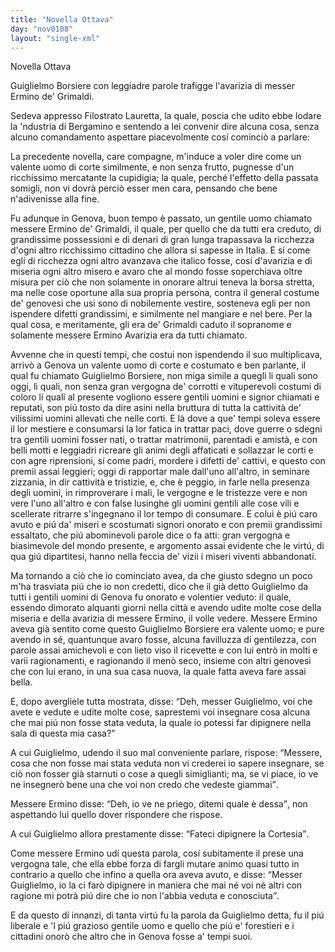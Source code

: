 ```yaml
---
title: "Novella Ottava"
day: "nov0108"
layout: "single-xml"
---
```

<div id="nov0108" type="novella" who="lauretta">
<head>Novella Ottava</head>
<argument>
<p>
<milestone id="p01080001"/>
<name persref="guiglielmoborsiere" type="person">Guiglielmo Borsiere</name> con leggiadre parole trafigge l'avarizia di messer 
            <name persref="erminogrimaldi" type="person">Ermino de' Grimaldi</name>.</p>
</argument>
<div3 type="commentary" who="author">
<p>
<milestone id="p01080002"/>Sedeva appresso 
            <name persref="filostrato" type="person">Filostrato</name>
<name persref="lauretta" type="person">Lauretta</name>, la quale, poscia che udito ebbe lodare la 'ndustria di 
            <name persref="bergamino" type="person">Bergamino</name> e sentendo a lei convenir dire alcuna cosa, senza alcuno comandamento aspettare piacevolmente cosí cominciò a parlare:</p>
</div3>
<div3 type="commentary" who="lauretta">
<p>
<milestone id="p01080003"/>La precedente novella, care compagne, m'induce a voler dire come un valente uomo di corte similmente, e non senza frutto, pugnesse d'un ricchissimo mercatante la cupidigia; la quale, perché l'effetto della passata somigli, non vi dovrà perciò esser men cara, pensando che bene n'adivenisse alla fine.</p>
</div3>
<p>
<milestone id="p01080004"/>Fu adunque in 
          <name placeref="genova" type="place">Genova</name>, buon tempo è passato, un gentile uomo chiamato messere 
          <name persref="erminogrimaldi" type="person">Ermino de' Grimaldi</name>, il quale, per quello che da tutti era creduto, di grandissime possessioni e di denari di gran lunga trapassava la ricchezza d'ogni altro ricchissimo cittadino che allora si sapesse in 
          <name placeref="italia" type="place">Italia</name>. 
          <milestone id="p01080005"/>E sí come egli di ricchezza ogni altro avanzava che italico fosse, cosí d'avarizia e di miseria ogni altro misero e avaro che al mondo fosse soperchiava oltre misura per ciò che non solamente in onorare altrui teneva la borsa stretta, ma nelle cose oportune alla sua propria persona, contra il general costume de' genovesi che usi sono di nobilemente vestire, sosteneva egli per non ispendere difetti grandissimi, e similmente nel mangiare e nel bere. 
          <milestone id="p01080006"/>Per la qual cosa, e meritamente, gli era de' Grimaldi caduto il sopranome e solamente messere 
          <name persref="erminogrimaldi" type="person">Ermino Avarizia</name> era da tutti chiamato.</p>
<p>
<milestone id="p01080007"/>Avvenne che in questi tempi, che costui non ispendendo il suo multiplicava, arrivò a 
          <name placeref="genova" type="place">Genova</name> un valente uomo di corte e costumato e ben parlante, il qual fu chiamato 
          <name persref="guiglielmoborsiere" type="person">Guiglielmo Borsiere</name>, non miga simile a quegli li quali sono oggi, li quali, non senza gran vergogna de' corrotti e vituperevoli costumi di coloro li quali al presente vogliono essere gentili uomini e signor chiamati e reputati, son piú tosto da dire asini nella bruttura di tutta la cattività de' vilissimi uomini allevati che nelle corti. 
          <milestone id="p01080008"/>E là dove a que' tempi soleva essere il lor mestiere e consumarsi la lor fatica in trattar paci, dove guerre o sdegni tra gentili uomini fosser nati, o trattar matrimonii, parentadi e amistà, e con belli motti e leggiadri ricreare gli animi degli affaticati e sollazzar le corti e con agre riprensioni, sí come padri, mordere i difetti de' cattivi, e questo con premii assai leggieri; 
          <milestone id="p01080009"/>oggi di rapportar male dall'uno all'altro, in seminare zizzania, in dir cattività e tristizie, e, che è peggio, in farle nella presenza degli uomini, in rimproverare i mali, le vergogne e le tristezze vere e non vere l'uno all'altro e con false lusinghe gli uomini gentili alle cose vili e scellerate ritrarre s'ingegnano il lor tempo di consumare. 
          <milestone id="p01080010"/>E colui è piú caro avuto e piú da' miseri e scostumati signori onorato e con premii grandissimi essaltato, che piú abominevoli parole dice o fa atti: gran vergogna e biasimevole del mondo presente, e argomento assai evidente che le virtú, di qua giú dipartitesi, hanno nella feccia de' vizii i miseri viventi abbandonati.</p>
<p>
<milestone id="p01080011"/>Ma tornando a ciò che io cominciato avea, da che giusto sdegno un poco m'ha trasviata piú che io non credetti, dico che il già detto 
          <name persref="guiglielmoborsiere" type="person">Guiglielmo</name> da tutti i gentili uomini di 
          <name placeref="genova" type="place">Genova</name> fu onorato e volentier veduto: il quale, essendo dimorato alquanti giorni nella città e avendo udite molte cose della miseria e della avarizia di 
          <name persref="erminogrimaldi" type="person">messere Ermino</name>, il volle vedere. 
          <milestone id="p01080012"/>
<name persref="erminogrimaldi" type="person">Messere Ermino</name> aveva già sentito come questo 
          <name persref="guiglielmoborsiere" type="person">Guiglielmo Borsiere</name> era valente uomo; e pure avendo in sé, quantunque avaro fosse, alcuna favilluzza di gentilezza, con parole assai amichevoli e con lieto viso il ricevette e con lui entrò in molti e varii ragionamenti, e ragionando il menò seco, insieme con altri genovesi che con lui erano, in una sua casa nuova, la quale fatta aveva fare assai bella.</p>
<p>
<milestone id="p01080013"/>E, dopo avergliele tutta mostrata, disse: 
          <q direct="unspecified" who="erminogrimaldi">Deh, 
          <name persref="guiglielmoborsiere" type="person">messer Guiglielmo</name>, voi che avete e vedute e udite molte cose, saprestemi voi insegnare cosa alcuna che mai piú non fosse stata veduta, la quale io potessi far dipignere nella sala di questa mia casa?</q></p>
<p>
<milestone id="p01080014"/>A cui 
          <name persref="guiglielmoborsiere" type="person">Guiglielmo</name>, udendo il suo mal conveniente parlare, rispose: 
          <q direct="unspecified" who="guiglielmoborsiere">Messere, cosa che non fosse mai stata veduta non vi crederei io sapere insegnare, se ciò non fosser già starnuti o cose a quegli simiglianti; ma, se vi piace, io ve ne insegnerò bene una che voi non credo che vedeste giammai</q>.</p>
<p>
<milestone id="p01080015"/>Messere 
          <name persref="erminogrimaldi" type="person">Ermino</name> disse: 
          <q direct="unspecified" who="erminogrimaldi">Deh, io ve ne priego, ditemi quale è dessa</q>, non aspettando lui quello dover rispondere che rispose.</p>
<p>
<milestone id="p01080016"/>A cui 
          <name persref="guiglielmoborsiere" type="person">Guiglielmo</name> allora prestamente disse: 
          <q direct="unspecified" who="guiglielmoborsiere">Fateci dipignere la Cortesia</q>.</p>
<p>
<milestone id="p01080017"/>Come messere 
          <name persref="erminogrimaldi" type="person">Ermino</name> udí questa parola, cosí subitamente il prese una vergogna tale, che ella ebbe forza di fargli mutare animo quasi tutto in contrario a quello che infino a quella ora aveva avuto, e disse: 
          <q direct="unspecified" who="erminogrimaldi">Messer 
          <name persref="guiglielmoborsiere" type="person">Guiglielmo</name>, io la ci farò dipignere in maniera che mai né voi né altri con ragione mi potrà piú dire che io non l'abbia veduta e conosciuta</q>.</p>
<p>
<milestone id="p01080018"/>E da questo dí innanzi, di tanta virtú fu la parola da 
          <name persref="guiglielmoborsiere" type="person">Guiglielmo</name> detta, fu il piú liberale e 'l piú grazioso gentile uomo e quello che piú e' forestieri e i cittadini onorò che altro che in 
          <name placeref="genova" type="place">Genova</name> fosse a' tempi suoi.</p>
</div>
